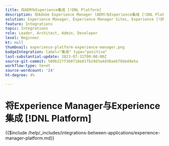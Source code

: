 ```yaml
---
title: 将AEM与Experience集成 [!DNL Platform]
description: 将Adobe Experience Manager (AEM)与Experience集成 [!DNL Platform] 以最大限度地实现数据的价值。
solution: Experience Manager, Experience Manager Sites, Experience [!DNL Platform]
feature: Integrations
topic: Integrations
role: Leader, Architect, Admin, Developer
level: Beginner
kt: null
thumbnail: experience-platform-experience-manager.png
badgeIntegration: label="集成" type="positive"
last-substantial-update: 2023-07-31T00:00:00Z
source-git-commit: 509b227f360718e81fb19d3a4d30aebf9de49e5a
workflow-type: tm+mt
source-wordcount: '24'
ht-degree: 4%

---
```



# 将Experience Manager与Experience集成 [!DNL Platform]

{{$include /help/_includes/integrations-between-applications/experience-manager-platform.md}}
